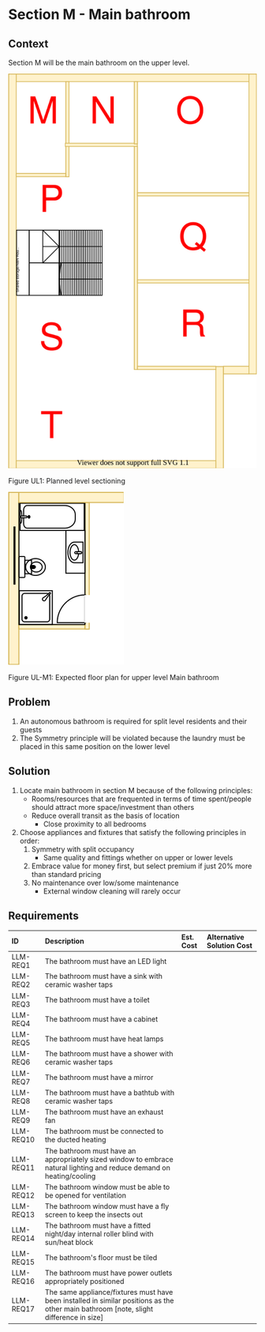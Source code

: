 # Section M - Main bathroom

## Context

Section M will be the main bathroom on the upper level.

![TO-BE upper-level diagram](upper-Level-TO-BE-sections.svg)

Figure UL1: Planned level sectioning

![TO-BE upper-level Section M diagram](Upper-Level-TO-BE-section-M.svg)

Figure UL-M1: Expected floor plan for upper level Main bathroom 


## Problem

1. An autonomous bathroom is required for split level residents and their guests
2. The Symmetry principle will be violated because the laundry must be placed in this same position on the lower level 


## Solution

1. Locate main bathroom in section M because of the following principles:
    * Rooms/resources that are frequented in terms of time spent/people should attract more space/investment than others
    * Reduce overall transit as the basis of location
        - Close proximity to all bedrooms
2. Choose appliances and fixtures that satisfy the following principles in order:
    1. Symmetry with split occupancy 
        - Same quality and fittings whether on upper or lower levels 
    2. Embrace value for money first, but select premium if just 20% more than standard pricing
    3. No maintenance over low/some maintenance
        - External window cleaning will rarely occur


## Requirements

|ID|Description|Est. Cost|Alternative Solution Cost|
|:---|:---|:---|:---|
|LLM-REQ1|The bathroom must have an LED light|||
|LLM-REQ2|The bathroom must have a sink with ceramic washer taps|||
|LLM-REQ3|The bathroom must have a toilet|||
|LLM-REQ4|The bathroom must have a cabinet|||
|LLM-REQ5|The bathroom must have heat lamps|||
|LLM-REQ6|The bathroom must have a shower with ceramic washer taps|||
|LLM-REQ7|The bathroom must have a mirror|||
|LLM-REQ8|The bathroom must have a bathtub with ceramic washer taps|||
|LLM-REQ9|The bathroom must have an exhaust fan|||
|LLM-REQ10|The bathroom must be connected to the ducted heating|||
|LLM-REQ11|The bathroom must have an appropriately sized window to embrace natural lighting and reduce demand on heating/cooling|||
|LLM-REQ12|The bathroom window must be able to be opened for ventilation|||
|LLM-REQ13|The bathroom window must have a fly screen to keep the insects out|||
|LLM-REQ14|The bathroom must have a fitted night/day internal roller blind with sun/heat block|||
|LLM-REQ15|The bathroom's floor must be tiled|||
|LLM-REQ16|The bathroom must have power outlets appropriately positioned|||
|LLM-REQ17|The same appliance/fixtures must have been installed in similar positions as the other main bathroom [note, slight difference in size]|||
